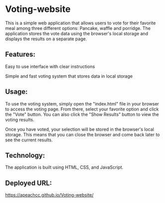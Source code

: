 # Voting-website
This is a simple web application that allows users to vote for their favorite meal among three different options: Pancake, waffle and porridge. The application stores the vote data using the browser's local storage and displays the results on a separate page.
## Features:
Easy to use interface with clear instructions

Simple and fast voting system that stores data in local storage
## Usage:
To use the voting system, simply open the "index.html" file in your browser to access the voting page. From there, select your favorite option and click the "Vote" button. You can also click the "Show Results" button to view the voting results.

Once you have voted, your selection will be stored in the browser's local storage. This means that you can close the browser and come back later to see the current results.
## Technology:
The application is built using HTML, CSS, and JavaScript.
## Deployed URL:
https://apeachcc.github.io/Voting-website/
